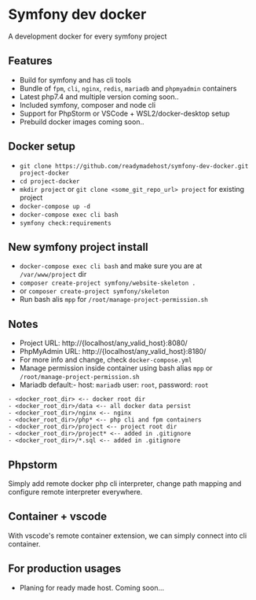 # Symfony dev docker

A development docker for every symfony project


## Features

- Build for symfony and has cli tools
- Bundle of `fpm`, `cli`, `nginx`, `redis`, `mariadb` and `phpmyadmin` containers
- Latest php7.4 and multiple version coming soon..
- Included symfony, composer and node cli
- Support for PhpStorm or VSCode + WSL2/docker-desktop setup
- Prebuild docker images coming soon..


## Docker setup

- `git clone https://github.com/readymadehost/symfony-dev-docker.git project-docker`
- `cd project-docker`
- `mkdir project` or `git clone <some_git_repo_url> project` for existing project
- `docker-compose up -d`
- `docker-compose exec cli bash`
- `symfony check:requirements`


## New symfony project install

- `docker-compose exec cli bash` and make sure you are at `/var/www/project` dir
- `composer create-project symfony/website-skeleton .`
- or `composer create-project symfony/skeleton`
- Run bash alis `mpp` for `/root/manage-project-permission.sh`


## Notes

- Project URL: http://{localhost/any_valid_host}:8080/
- PhpMyAdmin URL: http://{localhost/any_valid_host}:8180/
- For more info and change, check `docker-compose.yml`
- Manage permission inside container using bash alias `mpp` or `/root/manage-project-permission.sh`
- Mariadb default:- host: `mariadb` user: `root`, password: `root`

```text
- <docker_root_dir> <-- docker root dir
- <docker_root_dir>/data <-- all docker data persist
- <docker_root_dir>/nginx <-- nginx
- <docker_root_dir>/php* <-- php cli and fpm containers
- <docker_root_dir>/project <-- project root dir
- <docker_root_dir>/project* <-- added in .gitignore
- <docker_root_dir>/*.sql <-- added in .gitignore
```


## Phpstorm

Simply add remote docker php cli interpreter, change path mapping and configure remote interpreter everywhere.


## Container + vscode

With vscode's remote container extension, we can simply connect into cli container.


## For production usages

- Planing for ready made host. Coming soon...

